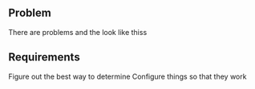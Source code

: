 ## Problem
There are problems and the look like thiss

## Requirements
Figure out the best way to determine
Configure things so that they work
